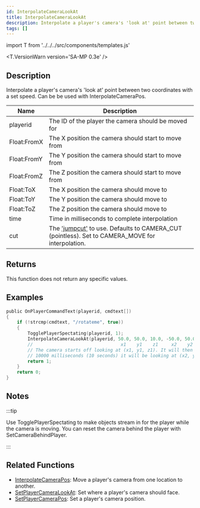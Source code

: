 ```yaml
---
id: InterpolateCameraLookAt
title: InterpolateCameraLookAt
description: Interpolate a player's camera's 'look at' point between two coordinates with a set speed.
tags: []
---
```


import T from '../../../src/components/templates.js'

<T.VersionWarn version='SA-MP 0.3e' />

## Description

Interpolate a player's camera's 'look at' point between two coordinates with a set speed. Can be be used with InterpolateCameraPos.

| Name        | Description                                                                                                                        |
| ----------- | ---------------------------------------------------------------------------------------------------------------------------------- |
| playerid    | The ID of the player the camera should be moved for                                                                                |
| Float:FromX | The X position the camera should start to move from                                                                                |
| Float:FromY | The Y position the camera should start to move from                                                                                |
| Float:FromZ | The Z position the camera should start to move from                                                                                |
| Float:ToX   | The X position the camera should move to                                                                                           |
| Float:ToY   | The Y position the camera should move to                                                                                           |
| Float:ToZ   | The Z position the camera should move to                                                                                           |
| time        | Time in milliseconds to complete interpolation                                                                                     |
| cut         | The ['jumpcut'](../resources/cameracutstyles.md) to use. Defaults to CAMERA_CUT (pointless). Set to CAMERA_MOVE for interpolation. |

## Returns

This function does not return any specific values.

## Examples

```c
public OnPlayerCommandText(playerid, cmdtext[])
{
    if (!strcmp(cmdtext, "/rotateme", true))
    {
        TogglePlayerSpectating(playerid, 1);
        InterpolateCameraLookAt(playerid, 50.0, 50.0, 10.0, -50.0, 50.0, 10.0, 10000, CAMERA_MOVE);
        //                                 x1    y1    z1     x2    y2    z2
        // The camera starts off looking at (x1, y1, z1). It will then rotate and after
        // 10000 milliseconds (10 seconds) it will be looking at (x2, y2, z2).
        return 1;
    }
    return 0;
}
```

## Notes

:::tip

Use TogglePlayerSpectating to make objects stream in for the player while the camera is moving. You can reset the camera behind the player with SetCameraBehindPlayer.

:::

## Related Functions

- [InterpolateCameraPos](InterpolateCameraPos.md): Move a player's camera from one location to another.
- [SetPlayerCameraLookAt](SetPlayerCameraLookAt.md): Set where a player's camera should face.
- [SetPlayerCameraPos](SetPlayerCameraPos.md): Set a player's camera position.
